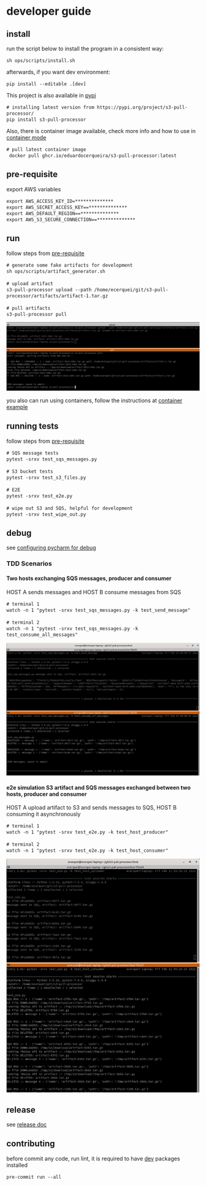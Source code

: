 # developer guide

## install

run the script below to install the program in a consistent way:

```shell
sh ops/scripts/install.sh
```

afterwards, if you want  dev environment:

```shell
pip install --editable .[dev]
```

This project is also available in [pypi](https://pypi.org/project/s3-pull-processor/)

```shell
# installing latest version from https://pypi.org/project/s3-pull-processor/
pip install s3-pull-processor
```

Also, there is container image available, check more info and how to use in [container mode](container.md)

```shell
# pull latest container image
 docker pull ghcr.io/eduardocerqueira/s3-pull-processor:latest
```

## pre-requisite

export AWS variables

```shell
export AWS_ACCESS_KEY_ID=**************
export AWS_SECRET_ACCESS_KEY==**************
export AWS_DEFAULT_REGION==**************
export AWS_S3_SECURE_CONNECTION==**************
```

## run

follow steps from [pre-requisite](developer_guide.md#pre-requisite)

```shell
# generate some fake artifacts for development
sh ops/scripts/artifact_generator.sh

# upload artifact
s3-pull-processor upload --path /home/ecerquei/git/s3-pull-processor/artifacts/artifact-1.tar.gz

# pull artifacts
s3-pull-processor pull
```

![upload_pull](img/demo_upload_pull.png)

you also can run using containers, follow the instructions at [container example](container.md#example)

## running tests

follow steps from [pre-requisite](developer_guide.md#pre-requisite)

```shell
# SQS message tests
pytest -srxv test_sqs_messages.py

# S3 bucket tests
pytest -srxv test_s3_files.py

# E2E
pytest -srxv test_e2e.py

# wipe out S3 and SQS, helpful for development
pytest -srxv test_wipe_out.py
```

## debug

see [configuring pycharm for debug](debug.md)

### TDD Scenarios

#### Two hosts exchanging SQS messages, producer and consumer

HOST A sends messages and HOST B consume messages from SQS

```shell
# terminal 1
watch -n 1 "pytest -srxv test_sqs_messages.py -k test_send_message"

# terminal 2
watch -n 1 "pytest -srxv test_sqs_messages.py -k test_consume_all_messages"
```

![scenario1](img/scenario_1.png)

#### e2e simulation S3 artifact and SQS messages exchanged between two hosts, producer and consumer

HOST A upload artifact to S3 and sends messages to SQS, HOST B consuming it asynchronously

```shell
# terminal 1
watch -n 1 "pytest -srxv test_e2e.py -k test_host_producer"

# terminal 2
watch -n 1 "pytest -srxv test_e2e.py -k test_host_consumer"
```

![scenario2](img/scenario_2.png)

## release

see [release doc](release.md)

## contributing

before commit any code, run lint, it is required to have [dev](../setup.cfg) packages installed

```shell
pre-commit run --all
```
